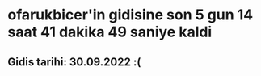 # ofarukbicer'in gidisine son 5 gun 14 saat 41 dakika 49 saniye kaldi

## Gidis tarihi: 30.09.2022 :(